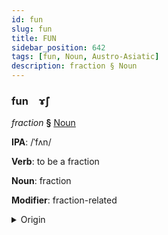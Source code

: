 ```yaml
---
id: fun
slug: fun
title: FUN
sidebar_position: 642
tags: [fun, Noun, Austro-Asiatic]
description: fraction § Noun
---
```


### fun&emsp;<span kind="abugida">ɤ̃ʃ</span>

*fraction* **§** [Noun](../../tags/Noun)

**IPA**: /ˈfʌn/

**Verb**: to be a fraction

**Noun**: fraction

**Modifier**: fraction-related

<details>
    <summary>Origin</summary>
    Vietnamese phần [fəŋ˨˩]<br/>
    <em>Austro-Asiatic Language Family</em>
</details>